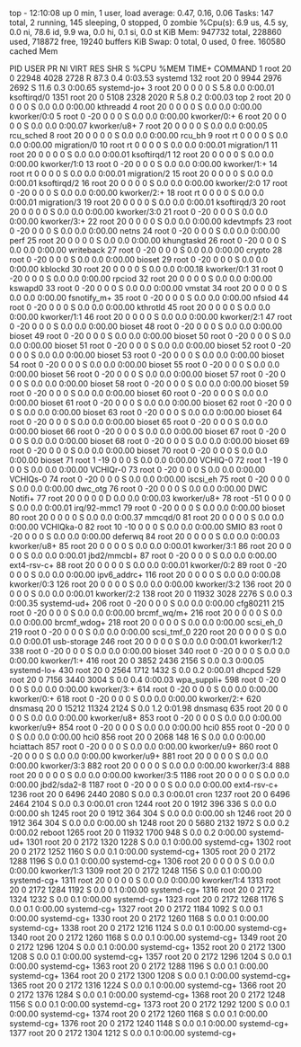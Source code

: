 top - 12:10:08 up 0 min,  1 user,  load average: 0.47, 0.16, 0.06
Tasks: 147 total,   2 running, 145 sleeping,   0 stopped,   0 zombie
%Cpu(s):  6.9 us,  4.5 sy,  0.0 ni, 78.6 id,  9.9 wa,  0.0 hi,  0.1 si,  0.0 st
KiB Mem:    947732 total,   228860 used,   718872 free,    19240 buffers
KiB Swap:        0 total,        0 used,        0 free.   160580 cached Mem

  PID USER      PR  NI    VIRT    RES    SHR S  %CPU %MEM     TIME+ COMMAND
    1 root      20   0   22948   4028   2728 R  87.3  0.4   0:03.53 systemd
  132 root      20   0    9944   2976   2692 S  11.6  0.3   0:00.65 systemd-jo+
    3 root      20   0       0      0      0 S   5.8  0.0   0:00.01 ksoftirqd/0
 1351 root      20   0    5108   2328   2020 R   5.8  0.2   0:00.03 top
    2 root      20   0       0      0      0 S   0.0  0.0   0:00.00 kthreadd
    4 root      20   0       0      0      0 S   0.0  0.0   0:00.00 kworker/0:0
    5 root       0 -20       0      0      0 S   0.0  0.0   0:00.00 kworker/0:+
    6 root      20   0       0      0      0 S   0.0  0.0   0:00.07 kworker/u8+
    7 root      20   0       0      0      0 S   0.0  0.0   0:00.05 rcu_sched
    8 root      20   0       0      0      0 S   0.0  0.0   0:00.00 rcu_bh
    9 root      rt   0       0      0      0 S   0.0  0.0   0:00.00 migration/0
   10 root      rt   0       0      0      0 S   0.0  0.0   0:00.01 migration/1
   11 root      20   0       0      0      0 S   0.0  0.0   0:00.01 ksoftirqd/1
   12 root      20   0       0      0      0 S   0.0  0.0   0:00.00 kworker/1:0
   13 root       0 -20       0      0      0 S   0.0  0.0   0:00.00 kworker/1:+
   14 root      rt   0       0      0      0 S   0.0  0.0   0:00.01 migration/2
   15 root      20   0       0      0      0 S   0.0  0.0   0:00.01 ksoftirqd/2
   16 root      20   0       0      0      0 S   0.0  0.0   0:00.00 kworker/2:0
   17 root       0 -20       0      0      0 S   0.0  0.0   0:00.00 kworker/2:+
   18 root      rt   0       0      0      0 S   0.0  0.0   0:00.01 migration/3
   19 root      20   0       0      0      0 S   0.0  0.0   0:00.01 ksoftirqd/3
   20 root      20   0       0      0      0 S   0.0  0.0   0:00.00 kworker/3:0
   21 root       0 -20       0      0      0 S   0.0  0.0   0:00.00 kworker/3:+
   22 root      20   0       0      0      0 S   0.0  0.0   0:00.00 kdevtmpfs
   23 root       0 -20       0      0      0 S   0.0  0.0   0:00.00 netns
   24 root       0 -20       0      0      0 S   0.0  0.0   0:00.00 perf
   25 root      20   0       0      0      0 S   0.0  0.0   0:00.00 khungtaskd
   26 root       0 -20       0      0      0 S   0.0  0.0   0:00.00 writeback
   27 root       0 -20       0      0      0 S   0.0  0.0   0:00.00 crypto
   28 root       0 -20       0      0      0 S   0.0  0.0   0:00.00 bioset
   29 root       0 -20       0      0      0 S   0.0  0.0   0:00.00 kblockd
   30 root      20   0       0      0      0 S   0.0  0.0   0:00.18 kworker/0:1
   31 root       0 -20       0      0      0 S   0.0  0.0   0:00.00 rpciod
   32 root      20   0       0      0      0 S   0.0  0.0   0:00.00 kswapd0
   33 root       0 -20       0      0      0 S   0.0  0.0   0:00.00 vmstat
   34 root      20   0       0      0      0 S   0.0  0.0   0:00.00 fsnotify_m+
   35 root       0 -20       0      0      0 S   0.0  0.0   0:00.00 nfsiod
   44 root       0 -20       0      0      0 S   0.0  0.0   0:00.00 kthrotld
   45 root      20   0       0      0      0 S   0.0  0.0   0:00.00 kworker/1:1
   46 root      20   0       0      0      0 S   0.0  0.0   0:00.00 kworker/2:1
   47 root       0 -20       0      0      0 S   0.0  0.0   0:00.00 bioset
   48 root       0 -20       0      0      0 S   0.0  0.0   0:00.00 bioset
   49 root       0 -20       0      0      0 S   0.0  0.0   0:00.00 bioset
   50 root       0 -20       0      0      0 S   0.0  0.0   0:00.00 bioset
   51 root       0 -20       0      0      0 S   0.0  0.0   0:00.00 bioset
   52 root       0 -20       0      0      0 S   0.0  0.0   0:00.00 bioset
   53 root       0 -20       0      0      0 S   0.0  0.0   0:00.00 bioset
   54 root       0 -20       0      0      0 S   0.0  0.0   0:00.00 bioset
   55 root       0 -20       0      0      0 S   0.0  0.0   0:00.00 bioset
   56 root       0 -20       0      0      0 S   0.0  0.0   0:00.00 bioset
   57 root       0 -20       0      0      0 S   0.0  0.0   0:00.00 bioset
   58 root       0 -20       0      0      0 S   0.0  0.0   0:00.00 bioset
   59 root       0 -20       0      0      0 S   0.0  0.0   0:00.00 bioset
   60 root       0 -20       0      0      0 S   0.0  0.0   0:00.00 bioset
   61 root       0 -20       0      0      0 S   0.0  0.0   0:00.00 bioset
   62 root       0 -20       0      0      0 S   0.0  0.0   0:00.00 bioset
   63 root       0 -20       0      0      0 S   0.0  0.0   0:00.00 bioset
   64 root       0 -20       0      0      0 S   0.0  0.0   0:00.00 bioset
   65 root       0 -20       0      0      0 S   0.0  0.0   0:00.00 bioset
   66 root       0 -20       0      0      0 S   0.0  0.0   0:00.00 bioset
   67 root       0 -20       0      0      0 S   0.0  0.0   0:00.00 bioset
   68 root       0 -20       0      0      0 S   0.0  0.0   0:00.00 bioset
   69 root       0 -20       0      0      0 S   0.0  0.0   0:00.00 bioset
   70 root       0 -20       0      0      0 S   0.0  0.0   0:00.00 bioset
   71 root       1 -19       0      0      0 S   0.0  0.0   0:00.00 VCHIQ-0
   72 root       1 -19       0      0      0 S   0.0  0.0   0:00.00 VCHIQr-0
   73 root       0 -20       0      0      0 S   0.0  0.0   0:00.00 VCHIQs-0
   74 root       0 -20       0      0      0 S   0.0  0.0   0:00.00 iscsi_eh
   75 root       0 -20       0      0      0 S   0.0  0.0   0:00.00 dwc_otg
   76 root       0 -20       0      0      0 S   0.0  0.0   0:00.00 DWC Notifi+
   77 root      20   0       0      0      0 D   0.0  0.0   0:00.03 kworker/u8+
   78 root     -51   0       0      0      0 S   0.0  0.0   0:00.01 irq/92-mmc1
   79 root       0 -20       0      0      0 S   0.0  0.0   0:00.00 bioset
   80 root      20   0       0      0      0 S   0.0  0.0   0:00.37 mmcqd/0
   81 root      20   0       0      0      0 S   0.0  0.0   0:00.00 VCHIQka-0
   82 root      10 -10       0      0      0 S   0.0  0.0   0:00.00 SMIO
   83 root       0 -20       0      0      0 S   0.0  0.0   0:00.00 deferwq
   84 root      20   0       0      0      0 S   0.0  0.0   0:00.03 kworker/u8+
   85 root      20   0       0      0      0 S   0.0  0.0   0:00.01 kworker/3:1
   86 root      20   0       0      0      0 S   0.0  0.0   0:00.01 jbd2/mmcbl+
   87 root       0 -20       0      0      0 S   0.0  0.0   0:00.00 ext4-rsv-c+
   88 root      20   0       0      0      0 S   0.0  0.0   0:00.01 kworker/0:2
   89 root       0 -20       0      0      0 S   0.0  0.0   0:00.00 ipv6_addrc+
  116 root      20   0       0      0      0 S   0.0  0.0   0:00.08 kworker/0:3
  126 root      20   0       0      0      0 S   0.0  0.0   0:00.00 kworker/3:2
  136 root      20   0       0      0      0 S   0.0  0.0   0:00.01 kworker/2:2
  138 root      20   0   11932   3028   2276 S   0.0  0.3   0:00.35 systemd-ud+
  206 root       0 -20       0      0      0 S   0.0  0.0   0:00.00 cfg80211
  215 root       0 -20       0      0      0 S   0.0  0.0   0:00.00 brcmf_wq/m+
  216 root      20   0       0      0      0 S   0.0  0.0   0:00.00 brcmf_wdog+
  218 root      20   0       0      0      0 S   0.0  0.0   0:00.00 scsi_eh_0
  219 root       0 -20       0      0      0 S   0.0  0.0   0:00.00 scsi_tmf_0
  220 root      20   0       0      0      0 S   0.0  0.0   0:00.01 usb-storage
  246 root      20   0       0      0      0 S   0.0  0.0   0:00.01 kworker/1:2
  338 root       0 -20       0      0      0 S   0.0  0.0   0:00.00 bioset
  340 root       0 -20       0      0      0 S   0.0  0.0   0:00.00 kworker/1:+
  416 root      20   0    3852   2436   2156 S   0.0  0.3   0:00.05 systemd-lo+
  430 root      20   0    2564   1712   1432 S   0.0  0.2   0:00.01 dhcpcd
  529 root      20   0    7156   3440   3004 S   0.0  0.4   0:00.03 wpa_suppli+
  598 root       0 -20       0      0      0 S   0.0  0.0   0:00.00 kworker/3:+
  614 root       0 -20       0      0      0 S   0.0  0.0   0:00.00 kworker/0:+
  618 root       0 -20       0      0      0 S   0.0  0.0   0:00.00 kworker/2:+
  620 dnsmasq   20   0   15212  11324   2124 S   0.0  1.2   0:01.98 dnsmasq
  635 root      20   0       0      0      0 S   0.0  0.0   0:00.00 kworker/u8+
  853 root       0 -20       0      0      0 S   0.0  0.0   0:00.00 kworker/u9+
  854 root       0 -20       0      0      0 S   0.0  0.0   0:00.00 hci0
  855 root       0 -20       0      0      0 S   0.0  0.0   0:00.00 hci0
  856 root      20   0    2068    148     16 S   0.0  0.0   0:00.00 hciattach
  857 root       0 -20       0      0      0 S   0.0  0.0   0:00.00 kworker/u9+
  860 root       0 -20       0      0      0 S   0.0  0.0   0:00.00 kworker/u9+
  881 root      20   0       0      0      0 S   0.0  0.0   0:00.00 kworker/3:3
  882 root      20   0       0      0      0 S   0.0  0.0   0:00.00 kworker/3:4
  888 root      20   0       0      0      0 S   0.0  0.0   0:00.00 kworker/3:5
 1186 root      20   0       0      0      0 S   0.0  0.0   0:00.00 jbd2/sda2-8
 1187 root       0 -20       0      0      0 S   0.0  0.0   0:00.00 ext4-rsv-c+
 1236 root      20   0    6496   2440   2080 S   0.0  0.3   0:00.01 cron
 1237 root      20   0    6496   2464   2104 S   0.0  0.3   0:00.01 cron
 1244 root      20   0    1912    396    336 S   0.0  0.0   0:00.00 sh
 1245 root      20   0    1912    364    304 S   0.0  0.0   0:00.00 sh
 1246 root      20   0    1912    364    304 S   0.0  0.0   0:00.00 sh
 1248 root      20   0    5680   2132   1972 S   0.0  0.2   0:00.02 reboot
 1265 root      20   0   11932   1700    948 S   0.0  0.2   0:00.00 systemd-ud+
 1301 root      20   0    2172   1320   1228 S   0.0  0.1   0:00.00 systemd-cg+
 1302 root      20   0    2172   1252   1160 S   0.0  0.1   0:00.00 systemd-cg+
 1305 root      20   0    2172   1288   1196 S   0.0  0.1   0:00.00 systemd-cg+
 1306 root      20   0       0      0      0 S   0.0  0.0   0:00.00 kworker/1:3
 1309 root      20   0    2172   1248   1156 S   0.0  0.1   0:00.00 systemd-cg+
 1311 root      20   0       0      0      0 S   0.0  0.0   0:00.00 kworker/1:4
 1313 root      20   0    2172   1284   1192 S   0.0  0.1   0:00.00 systemd-cg+
 1316 root      20   0    2172   1324   1232 S   0.0  0.1   0:00.00 systemd-cg+
 1323 root      20   0    2172   1268   1176 S   0.0  0.1   0:00.00 systemd-cg+
 1327 root      20   0    2172   1184   1092 S   0.0  0.1   0:00.00 systemd-cg+
 1330 root      20   0    2172   1260   1168 S   0.0  0.1   0:00.00 systemd-cg+
 1338 root      20   0    2172   1216   1124 S   0.0  0.1   0:00.00 systemd-cg+
 1340 root      20   0    2172   1260   1168 S   0.0  0.1   0:00.00 systemd-cg+
 1349 root      20   0    2172   1296   1204 S   0.0  0.1   0:00.00 systemd-cg+
 1352 root      20   0    2172   1300   1208 S   0.0  0.1   0:00.00 systemd-cg+
 1357 root      20   0    2172   1296   1204 S   0.0  0.1   0:00.00 systemd-cg+
 1363 root      20   0    2172   1288   1196 S   0.0  0.1   0:00.00 systemd-cg+
 1364 root      20   0    2172   1300   1208 S   0.0  0.1   0:00.00 systemd-cg+
 1365 root      20   0    2172   1316   1224 S   0.0  0.1   0:00.00 systemd-cg+
 1366 root      20   0    2172   1376   1284 S   0.0  0.1   0:00.00 systemd-cg+
 1368 root      20   0    2172   1248   1156 S   0.0  0.1   0:00.00 systemd-cg+
 1373 root      20   0    2172   1292   1200 S   0.0  0.1   0:00.00 systemd-cg+
 1374 root      20   0    2172   1260   1168 S   0.0  0.1   0:00.00 systemd-cg+
 1376 root      20   0    2172   1240   1148 S   0.0  0.1   0:00.00 systemd-cg+
 1377 root      20   0    2172   1304   1212 S   0.0  0.1   0:00.00 systemd-cg+
